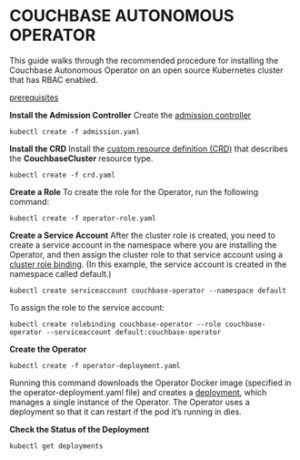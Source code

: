 # COUCHBASE AUTONOMOUS OPERATOR

This guide walks through the recommended procedure for installing the Couchbase Autonomous Operator on an open source Kubernetes cluster that has RBAC enabled.

[prerequisites](https://docs.couchbase.com/operator/current/prerequisite-and-setup.html)

**Install the Admission Controller**
Create the [admission controller](https://docs.couchbase.com/operator/current/install-admission-controller.html)
```
kubectl create -f admission.yaml
```

**Install the CRD**
Install the [custom resource definition (CRD)](https://kubernetes.io/docs/concepts/extend-kubernetes/api-extension/custom-resources/#customresourcedefinitions)
that describes the **CouchbaseCluster** resource type. 
```
kubectl create -f crd.yaml
```

**Create a Role**
To create the role for the Operator, run the following command:
```
kubectl create -f operator-role.yaml
```

**Create a Service Account**
After the cluster role is created, you need to create a service account in the namespace where you are installing the Operator, and then assign the cluster role to that service account using a [cluster role binding](https://kubernetes.io/docs/reference/access-authn-authz/rbac/#api-overview). (In this example, the service account is created in the namespace called default.)
```
kubectl create serviceaccount couchbase-operator --namespace default
```

To assign the role to the service account:
```
kubectl create rolebinding couchbase-operator --role couchbase-operator --serviceaccount default:couchbase-operator
```

**Create the Operator**
```
kubectl create -f operator-deployment.yaml
```

Running this command downloads the Operator Docker image (specified in the operator-deployment.yaml file) and creates a [deployment](https://kubernetes.io/docs/concepts/workloads/controllers/deployment/), which manages a single instance of the Operator. The Operator uses a deployment so that it can restart if the pod it’s running in dies.

**Check the Status of the Deployment**
```
kubectl get deployments
```